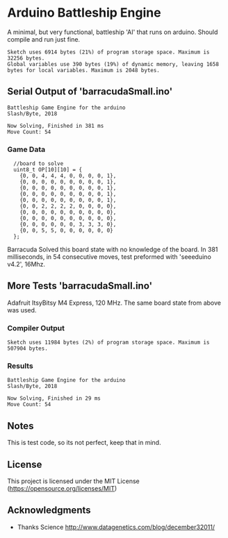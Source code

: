 # Arduino Battleship Engine
A minimal, but very functional, battleship 'AI' that runs on arduino. Should compile and run just fine.
```
Sketch uses 6914 bytes (21%) of program storage space. Maximum is 32256 bytes.
Global variables use 390 bytes (19%) of dynamic memory, leaving 1658 bytes for local variables. Maximum is 2048 bytes.
```

## Serial Output of 'barracudaSmall.ino'
```
Battleship Game Engine for the arduino
Slash/Byte, 2018

Now Solving, Finished in 381 ms
Move Count: 54
```
### Game Data
```
  //board to solve
  uint8_t OP[10][10] = {
    {0, 0, 4, 4, 4, 0, 0, 0, 0, 1},
    {0, 0, 0, 0, 0, 0, 0, 0, 0, 1},
    {0, 0, 0, 0, 0, 0, 0, 0, 0, 1},
    {0, 0, 0, 0, 0, 0, 0, 0, 0, 1},
    {0, 0, 0, 0, 0, 0, 0, 0, 0, 1},
    {0, 0, 2, 2, 2, 2, 0, 0, 0, 0},
    {0, 0, 0, 0, 0, 0, 0, 0, 0, 0},
    {0, 0, 0, 0, 0, 0, 0, 0, 0, 0},
    {0, 0, 0, 0, 0, 0, 3, 3, 3, 0},
    {0, 0, 5, 5, 0, 0, 0, 0, 0, 0}
  };
```
Barracuda Solved this board state with no knowledge of the board. In 381 milliseconds, in 54 consecutive moves, test preformed with 'seeeduino v4.2', 16Mhz.

## More Tests 'barracudaSmall.ino'
Adafruit ItsyBitsy M4 Express, 120 MHz. The same board state from above was used.
### Compiler Output
```
Sketch uses 11984 bytes (2%) of program storage space. Maximum is 507904 bytes.
```
### Results
```
Battleship Game Engine for the arduino
Slash/Byte, 2018

Now Solving, Finished in 29 ms
Move Count: 54

```
## Notes
This is test code, so its not perfect, keep that in mind.

## License
This project is licensed under the MIT License
(https://opensource.org/licenses/MIT)
## Acknowledgments
* Thanks Science
http://www.datagenetics.com/blog/december32011/

